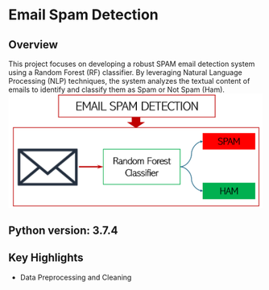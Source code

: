 # Email Spam Detection
## Overview
This project focuses on developing a robust SPAM email detection system using a Random Forest (RF) classifier. By leveraging Natural Language Processing (NLP) techniques, the system analyzes the textual content of emails to identify and classify them as Spam or Not Spam (Ham).
![image alt](https://github.com/adeyie/Email-Spam-Detection/blob/4ac767a78cb37040241a5a437becd4598a43adec/Email%20SPAM.PNG)

## Python version: 3.7.4
## Key Highlights
* Data Preprocessing and Cleaning
